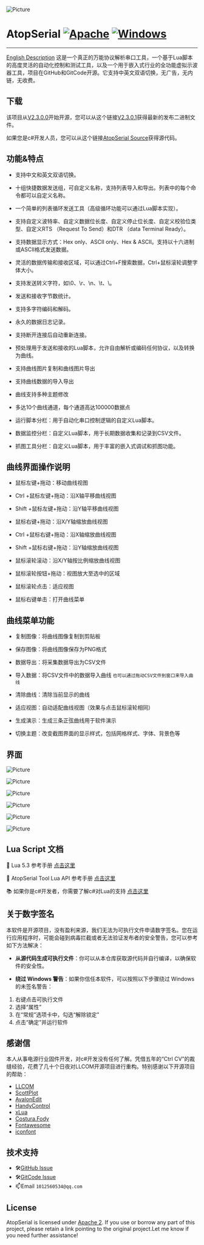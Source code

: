 
![Picture](image/AtopSerial2.png)

# AtopSerial [![Apache](https://img.shields.io/static/v1.svg?label=license&message=Apache+2&color=blue)](https://github.com/mt6595/AtopSerial/blob/main/LICENSE) [![Windows](https://img.shields.io/badge/Windows-passing-brightgreen)](https://github.com/mt6595/AtopSerial/blob/main/LICENSE)
***

[English Description](https://github.com/mt6595/AtopSerial/blob/main/README.md)
这是一个真正的万能协议解析串口工具，一个基于Lua脚本的高度灵活的自动化控制和测试工具，以及一个用于嵌入式行业的全功能虚拟示波器工具，项目在GitHub和GitCode开源。它支持中英文双语切换，无广告，无内链，无收费。

## 下载
该项目从[V2.3.0.0](https://github.com/mt6595/AtopSerial/releases/tag/V2.3.0.0)开始开源，您可以从这个链接[V2.3.0.1](https://github.com/mt6595/AtopSerial/releases/tag/V2.3.0.1)获得最新的发布二进制文件。

如果您是c#开发人员，您可以从这个链接[AtopSerial Source](https://codeload.github.com/mt6595/AtopSerial/zip/refs/heads/main)获得源代码。
## 功能&特点
- 支持中文和英文双语切换。

- 十组快捷数据发送组，可自定义名称，支持列表导入和导出。列表中的每个命令都可以自定义名称。

- 一个简单的列表循环发送工具（高级循环功能可以通过Lua脚本实现）。

- 支持自定义波特率、自定义数据位长度、自定义停止位长度、自定义校验位类型、自定义RTS （Request To Send）和DTR （data Terminal Ready）。

- 支持数据显示方式：Hex only、ASCII only、Hex & ASCII。支持以十六进制或ASCII格式发送数据。

- 灵活的数据传输和接收区域，可以通过Ctrl+F搜索数据，Ctrl+鼠标滚轮调整字体大小。

- 支持发送转义字符，如\0、\r、\n、\t、\\。

- 发送和接收字节数统计。

- 支持多字符编码和解码。

- 永久的数据日志记录。

- 支持断开连接后自动重新连接。

- 预处理用于发送和接收的Lua脚本，允许自由解析或编码任何协议，以及转换为曲线。

- 支持曲线图片复制和曲线图片导出

- 支持曲线数据的导入导出

- 曲线支持多种主题修改

- 多达10个曲线通道，每个通道高达100000数据点

- 运行脚本分栏：用于自动化串口控制逻辑的自定义Lua脚本。

- 数据监控分栏：自定义Lua脚本，用于长期数据收集和记录到CSV文件。

- 抓图工具分栏：自定义Lua脚本，用于丰富的嵌入式调试和抓图功能。

## 曲线界面操作说明
- 鼠标左键+拖动：移动曲线视图

- Ctrl +鼠标左键+拖动：沿X轴平移曲线视图

- Shift +鼠标左键+拖动：沿Y轴平移曲线视图

- 鼠标右键+拖动：沿X/Y轴缩放曲线视图

- Ctrl +鼠标右键+拖动：沿X轴缩放曲线视图

- Shift +鼠标右键+拖动：沿Y轴缩放曲线视图

- 鼠标滚轮滚动：沿X/Y轴按比例缩放曲线视图

- 鼠标滚轮按钮+拖动：视图放大至选中的区域

- 鼠标滚轮点击：适应视图

- 鼠标右键单击：打开曲线菜单

## 曲线菜单功能
- 复制图像：将曲线图像复制到剪贴板

- 保存图像：将曲线图像保存为PNG格式

- 数据导出：将采集数据导出为CSV文件

- 导入数据：将CSV文件中的数据导入曲线
`也可以通过拖动CSV文件到窗口来导入曲线`

- 清除曲线：清除当前显示的曲线

- 适应视图：自动适配曲线视图（效果与点击鼠标滚轮相同）

- 生成演示：生成三条正弦曲线用于软件演示

- 切换主题：改变截图界面的显示样式，包括网格样式、字体、背景色等

## 界面
![Picture](image/picture1.png)

![Picture](image/picture2.png)

![Picture](image/picture3.png)

![Picture](image/picture4.png)

![Picture](image/picture5.png)

![Picture](image/picture6.png)

## Lua Script 文档
📔 Lua 5.3 参考手册 [点击这里](https://www.lua.org/manual/5.3/)

📖 AtopSerial Tool Lua  API 参考手册 [点击这里](https://github.com/mt6595/AtopSerial/blob/main/LuaApi.md)

📚 如果你是c#开发者，你需要了解c#对Lua的支持 [点击这里](https://github.com/Tencent/xLua)

## 关于数字签名
本软件是开源项目，没有盈利来源，我们无法为可执行文件申请数字签名。您在运行应用程序时，可能会碰到病毒拦截或者无法验证发布者的安全警告，您可以参考如下方法解决：

- **从源代码生成可执行文件**：你可以从本仓库获取源代码并自行编译，以确保软件的安全性。

- **绕过 Windows 警告**：如果你信任本软件，可以按照以下步骤绕过 Windows 的未签名警告：
 1. 右键点击可执行文件
 2. 选择“属性”
 3. 在“常规”选项卡中，勾选“解除锁定”
 4. 点击“确定”并运行软件


## 感谢信
本人从事电源行业固件开发，对c#开发没有任何了解。凭借五年的“Ctrl CV”的裁缝经验，花费了几十个日夜对LLCOM开源项目进行重构。特别感谢以下开源项目的帮助：
- [LLCOM](https://github.com/chenxuuu/llcom)
- [ScottPlot](https://github.com/ScottPlot/ScottPlot)
- [AvalonEdit](https://github.com/icsharpcode/AvalonEdit)
- [HandyControl](https://github.com/HandyOrg/HandyControl)
- [xLua](https://github.com/Tencent/xLua)
- [Costura.Fody](https://github.com/Fody/Costura)
- [Fontawesome](https://fontawesome.com/)
- [iconfont](https://www.iconfont.cn/)

## 技术支持
- 🛠️[GitHub Issue](https://github.com/mt6595/AtopSerial/issues)
- 🛠️[GitCode Issue](https://gitcode.com/mt6595/AtopSerial/issues)
- 📫Email `1012560534@qq.com`

## License
AtopSerial is licensed under [Apache 2](https://github.com/mt6595/AtopSerial/blob/main/LICENSE). If you use or borrow any part of this project, please retain a link pointing to the original project.Let me know if you need further assistance!

